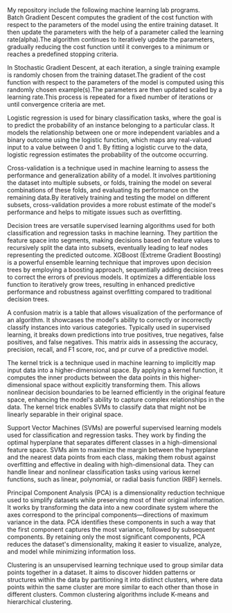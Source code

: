 My repository include the following machine learning lab programs.  
Batch Gradient Descent computes the gradient of the cost function with respect to the parameters of the model using the entire training dataset. It then update the parameters with the help of a parameter called the learning rate(alpha).The algorithm continues to iteratively update the parameters, gradually reducing the cost function until it converges to a minimum or reaches a predefined stopping criteria.

In Stochastic Gradient Descent, at each iteration, a single training example is randomly chosen from the training dataset.The gradient of the cost function with respect to the parameters of the model is computed using this randomly chosen example(s).The parameters are then updated scaled by a learning rate.This process is repeated for a fixed number of iterations or until convergence criteria are met.

Logistic regression is used for binary classification tasks, where the goal is to predict the probability of an instance belonging to a particular class. It models the relationship between one or more independent variables and a binary outcome using the logistic function, which maps any real-valued input to a value between 0 and 1. By fitting a logistic curve to the data, logistic regression estimates the probability of the outcome occurring.

Cross-validation is a technique used in machine learning to assess the performance and generalization ability of a model. It involves partitioning the dataset into multiple subsets, or folds, training the model on several combinations of these folds, and evaluating its performance on the remaining data.By iteratively training and testing the model on different subsets, cross-validation provides a more robust estimate of the model's performance and helps to mitigate issues such as overfitting.

Decision trees are versatile supervised learning algorithms used for both classification and regression tasks in machine learning. They partition the feature space into segments, making decisions based on feature values to recursively split the data into subsets, eventually leading to leaf nodes representing the predicted outcome.
XGBoost (Extreme Gradient Boosting) is a powerful ensemble learning technique that improves upon decision trees by employing a boosting approach, sequentially adding decision trees to correct the errors of previous models. It optimizes a differentiable loss function to iteratively grow trees, resulting in enhanced predictive performance and robustness against overfitting compared to traditional decision trees.

A confusion matrix is a table that allows visualization of the performance of an algorithm. It showcases the model's ability to correctly or incorrectly classify instances into various categories. Typically used in supervised learning, it breaks down predictions into true positives, true negatives, false positives, and false negatives. This matrix aids in assessing the accuracy, precision, recall, and F1 score, roc, and pr curve of a predictive model.

The kernel trick is a technique used in machine learning to implicitly map input data into a higher-dimensional space. By applying a kernel function, it computes the inner products between the data points in this higher-dimensional space without explicitly transforming them. This allows nonlinear decision boundaries to be learned efficiently in the original feature space, enhancing the model's ability to capture complex relationships in the data. The kernel trick enables SVMs to classify data that might not be linearly separable in their original space.

Support Vector Machines (SVMs) are powerful supervised learning models used for classification and regression tasks. They work by finding the optimal hyperplane that separates different classes in a high-dimensional feature space. SVMs aim to maximize the margin between the hyperplane and the nearest data points from each class, making them robust against overfitting and effective in dealing with high-dimensional data. They can handle linear and nonlinear classification tasks using various kernel functions, such as linear, polynomial, or radial basis function (RBF) kernels.

Principal Component Analysis (PCA) is a dimensionality reduction technique used to simplify datasets while preserving most of their original information. It works by transforming the data into a new coordinate system where the axes correspond to the principal components—directions of maximum variance in the data. PCA identifies these components in such a way that the first component captures the most variance, followed by subsequent components. By retaining only the most significant components, PCA reduces the dataset's dimensionality, making it easier to visualize, analyze, and model while minimizing information loss.

Clustering is an unsupervised learning technique used to group similar data points together in a dataset. It aims to discover hidden patterns or structures within the data by partitioning it into distinct clusters, where data points within the same cluster are more similar to each other than those in different clusters. Common clustering algorithms include K-means and hierarchical clustering.
